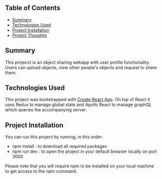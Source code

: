 ## Table of Contents
- [Summary](#project-summary)
- [Technologies Used](#list-of-technologies)
- [Project Installation](#installation)
- [Project Thoughts](#something-missing)

## Summary
This projecct is an object sharing webapp with user profile functionality. Users can upload objects, view other people's objects and request to share them. 

## Technologies Used
This project was bootstrapped with [Create React App](https://github.com/facebookincubator/create-react-app). On top of React it uses Redux to manage global state and Apollo React to manage graphQL which queries the accompanying server.

## Project Installation
You can run this project by running, in this order:
 - npm install : to download all required packages
 - npm run dev : to open the project in your default browser locally on port 3000
 
 Please note that you will require npm to be installed on your local machine to get access to the npm command. 
